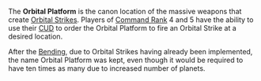 The **Orbital Platform** is the canon location of the massive weapons that
create [Orbital Strikes](../commands/Orbital_Strike.md). Players of
[Command Rank](../terminology/Command_Rank.md) 4 and 5 have the ability to use
their [CUD](CUD.md) to order the Orbital Platform to fire an Orbital Strike at a
desired location.

After the [Bending](Bending.md), due to Orbital Strikes having already been
implemented, the name Orbital Platform was kept, even though it would be
required to have ten times as many due to increased number of planets.

<!--[Category:Locations](Category:Locations.md)-->
